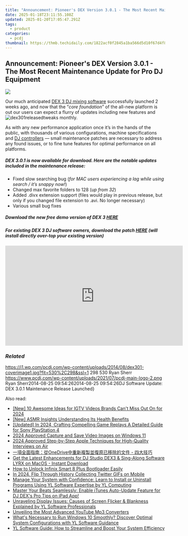 ```yaml
---
title: "Announcement: Pioneer's DEX Version 3.0.1 - The Most Recent Maintenance Update for Pro DJ Equipment"
date: 2025-01-18T23:11:55.108Z
updated: 2025-01-20T17:05:47.291Z
tags:
  - product
categories:
  - pcdj
thumbnail: https://thmb.techidaily.com/1822acf0f2845a1ba566d5d10f67d4f8ab3c535b7e8e01b07d6d8502cd97e896.jpg
---
```


## Announcement: Pioneer's DEX Version 3.0.1 - The Most Recent Maintenance Update for Pro DJ Equipment

[![](https://i1.wp.com/pcdj.com/wp-content/uploads/2014/08/dex301-coverimage1.jpg?resize=530%2C270&ssl=1)](https://i1.wp.com/pcdj.com/wp-content/uploads/2014/08/dex301-coverimage1.jpg?fit=530%2C298&ssl=1 "dex301-coverimage")

Our much anticipated [DEX 3 DJ mixing software](https://tools.techidaily.com/pcdj/products/) successfully launched 2 weeks ago, and now that the “_core foundation_” of the all-new platform is out our users can expect a flurry of updates including new features and ![dex301released](https://i2.wp.com/www.pcdj.com/wp-content/uploads/2014/08/dex301released.jpg?resize=416%2C234&ssl=1)tweaks monthly.

As with any new performance application once it’s in the hands of the public, with thousands of various configurations, machine specifications and [DJ controllers](https://tools.techidaily.com/pcdj/products/) — small maintenance patches are necessary to address any found issues, or to fine tune features for optimal performance on all platforms.

##### DEX 3.0.1 is now available for download. Here are the notable updates included in the maintenance release:

* Fixed slow searching bug (_for MAC users experiencing a lag while using search / it’s snappy now!_)
* Changed max favorite folders to 128 (_up from 32_)
* Added .divx extension support (files would play in previous release, but only if you changed file extension to .avi. No longer necessary)
* Various small bug fixes

##### Download the new free demo version of DEX 3 [HERE](https://tools.techidaily.com/pcdj/products/)

##### For existing DEX 3 DJ software owners, download the patch [HERE](https://tools.techidaily.com/pcdj/products/) (will install directly over-top your existing version)

<!-- affiliate ads begin -->
<iframe width="560" height="315" src="https://www.youtube.com/embed/kx-Pb0otJCs?si=Mvr49yQVesmJA8-O" title="YouTube video player" frameborder="0" allow="accelerometer; autoplay; clipboard-write; encrypted-media; gyroscope; picture-in-picture; web-share" referrerpolicy="strict-origin-when-cross-origin" allowfullscreen></iframe>
<!-- affiliate ads end -->

### _Related_

https://i1.wp.com/pcdj.com/wp-content/uploads/2014/08/dex301-coverimage1.jpg?fit=530%2C298&ssl=1 298 530 Ryan Sherr https://www.pcdj.com/wp-content/uploads/2021/07/pcdj-main-logo-2.png Ryan Sherr2014-08-25 09:54:262014-08-25 09:54:26DJ Software Update: DEX 3.0.1 Maintenance Release Launched}

<ins class="adsbygoogle"
     style="display:block"
     data-ad-format="autorelaxed"
     data-ad-client="ca-pub-7571918770474297"
     data-ad-slot="1223367746"></ins>

<ins class="adsbygoogle"
     style="display:block"
     data-ad-client="ca-pub-7571918770474297"
     data-ad-slot="8358498916"
     data-ad-format="auto"
     data-full-width-responsive="true"></ins>

<span class="atpl-alsoreadstyle">Also read:</span>
<div><ul>
<li><a href="https://instagram-video-recordings.techidaily.com/new-10-awesome-ideas-for-igtv-videos-brands-cant-miss-out-on-for-2024/"><u>[New] 10 Awesome Ideas for IGTV Videos Brands Can't Miss Out On for 2024</u></a></li>
<li><a href="https://extra-resources.techidaily.com/new-asmr-insights-understanding-its-health-benefits/"><u>[New] ASMR Insights Understanding Its Health Benefits</u></a></li>
<li><a href="https://desktop-recording.techidaily.com/updated-in-2024-crafting-compelling-game-replays-a-detailed-guide-for-sony-playstation-4/"><u>[Updated] In 2024, Crafting Compelling Game Replays A Detailed Guide for Sony PlayStation 4</u></a></li>
<li><a href="https://fox-links.techidaily.com/2024-approved-capture-and-save-video-images-on-windows-11/"><u>2024 Approved Capture and Save Video Images on Windows 11</u></a></li>
<li><a href="https://extra-guidance.techidaily.com/2024-approved-step-by-step-apple-techniques-for-high-quality-interviews-on-air/"><u>2024 Approved Step-by-Step Apple Techniques for High-Quality Interviews on Air</u></a></li>
<li><a href="https://win-luxury.techidaily.com/1728489795728-onedrive/"><u>一項全面指南：從OneDrive中重新複製並復原已移除的文件 - 四大技巧</u></a></li>
<li><a href="https://win-hot.techidaily.com/get-the-latest-enhancements-for-dj-studio-dex3-and-sing-along-software-lyrx-on-macos-instant-download/"><u>Get the Latest Enhancements for DJ Studio DEX3 & Sing-Along Software LYRX on MacOS - Instant Download</u></a></li>
<li><a href="https://unlock-android.techidaily.com/how-to-unlock-infinix-smart-8-plus-bootloader-easily-by-drfone-android/"><u>How to Unlock Infinix Smart 8 Plus Bootloader Easily</u></a></li>
<li><a href="https://twitter-videos.techidaily.com/in-2024-flip-through-history-collecting-twitter-gifs-on-mobile/"><u>In 2024, Flip Through History Collecting Twitter GIFs on Mobile</u></a></li>
<li><a href="https://win-hot.techidaily.com/manage-your-system-with-confidence-learn-to-install-or-uninstall-programs-using-yl-software-expertise-by-yl-computing/"><u>Manage Your System with Confidence: Learn to Install or Uninstall Programs Using YL Software Expertise by YL Computing</u></a></li>
<li><a href="https://win-hot.techidaily.com/master-your-beats-seamlessly-enable-itunes-auto-update-feature-for-dj-dexs-pro-tips-on-ipad-app/"><u>Master Your Beats Seamlessly: Enable iTunes Auto-Update Feature for DJ DEX's Pro Tips on iPad App!</u></a></li>
<li><a href="https://win-hot.techidaily.com/unraveling-display-issues-causes-of-screen-flicker-and-blankness-explained-by-yl-software-professionals/"><u>Unraveling Display Issues: Causes of Screen Flicker & Blankness Explained by YL Software Professionals</u></a></li>
<li><a href="https://youtube-zero.techidaily.com/ling-the-most-advanced-youtube-mp3-converters/"><u>Unveiling the Most Advanced YouTube Mp3 Converters</u></a></li>
<li><a href="https://win-hot.techidaily.com/whats-necessary-to-run-windows-10-smoothly-discover-optimal-system-configurations-with-yl-software-guidance/"><u>What's Necessary to Run Windows 10 Smoothly? Discover Optimal System Configurations with YL Software Guidance</u></a></li>
<li><a href="https://win-hot.techidaily.com/yl-software-guide-how-to-streamline-and-boost-your-system-efficiency/"><u>YL Software Guide: How to Streamline and Boost Your System Efficiency</u></a></li>
</ul></div>

